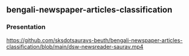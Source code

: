 ## bengali-newspaper-articles-classification

### Presentation
https://github.com/sksdotsauravs-beuth/bengali-newspaper-articles-classification/blob/main/dsw-newsreader-saurav.mp4
